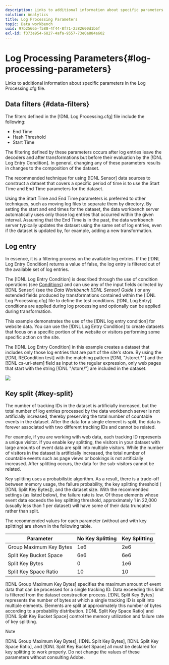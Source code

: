 ```yaml
---
description: Links to additional information about specific parameters in the Log Processing.cfg file.
solution: Analytics
title: Log Processing Parameters
topic: Data workbench
uuid: 97b25665-f588-4f44-8f71-2382600d1b6f
exl-id: f373e954-6827-4afa-9557-73e0a884a602
---
```

# Log Processing Parameters{#log-processing-parameters}

Links to additional information about specific parameters in the Log Processing.cfg file.

<!--
c_data_filters.xml
-->

## Data filters {#data-filters}

The filters defined in the [!DNL Log Processing.cfg] file include the following:

* End Time 
* Hash Threshold 
* Start Time

The filtering defined by these parameters occurs after log entries leave the decoders and after transformations but before their evaluation by the [!DNL Log Entry Condition]. In general, changing any of these parameters results in changes to the composition of the dataset.

The recommended technique for using [!DNL Sensor] data sources to construct a dataset that covers a specific period of time is to use the Start Time and End Time parameters for the dataset.

Using the Start Time and End Time parameters is preferred to other techniques, such as moving log files to separate them by directory. By setting the start and end times for the dataset, the data workbench server automatically uses only those log entries that occurred within the given interval. Assuming that the End Time is in the past, the data workbench server typically updates the dataset using the same set of log entries, even if the dataset is updated by, for example, adding a new transformation.

<!--
c_log_entry_con.xml
-->

## Log entry

In essence, it is a filtering process on the available log entries. If the [!DNL Log Entry Condition] returns a value of false, the log entry is filtered out of the available set of log entries.

The [!DNL Log Entry Condition] is described through the use of condition operations (see [Conditions](../../../home/c-dataset-const-proc/c-conditions/c-abt-cond.md)) and can use any of the input fields collected by [!DNL Sensor] (see the *Data Workbench [!DNL Sensor] Guide* ) or any extended fields produced by transformations contained within the [!DNL Log Processing.cfg] file to define the test conditions. [!DNL Log Entry] conditions are applied during log processing and optionally can be applied during transformation.

This example demonstrates the use of the [!DNL log entry condition] for website data. You can use the [!DNL Log Entry Condition] to create datasets that focus on a specific portion of the website or visitors performing some specific action on the site.

The [!DNL Log Entry Condition] in this example creates a dataset that includes only those log entries that are part of the site's store. By using the [!DNL RECondition test] with the matching pattern [!DNL "/store/.*"] and the [!DNL cs-uri-stem] field as input to the regular expression, only web pages that start with the string [!DNL "/store/"] are included in the dataset.

![](assets/cfg_LogProcessing_LogEntryCondition.png)

<!--
c_key_split.xml
-->

## Key split {#key-split}

The number of tracking IDs in the dataset is artificially increased, but the total number of log entries processed by the data workbench server is not artificially increased, thereby preserving the total number of countable events in the dataset. After the data for a single element is split, the data is forever associated with two different tracking IDs and cannot be related.

For example, if you are working with web data, each tracking ID represents a unique visitor. If you enable key splitting, the visitors in your dataset with large amounts of event data are split into multiple visitors. While the number of visitors in the dataset is artificially increased, the total number of countable events such as page views or bookings is not artificially increased. After splitting occurs, the data for the sub-visitors cannot be related.

Key splitting uses a probabilistic algorithm. As a result, there is a trade-off between memory usage, the failure probability, the key splitting threshold ( [!DNL Split Key Bytes]), and the dataset size. With the recommended settings (as listed below), the failure rate is low. Of those elements whose event data exceeds the key splitting threshold, approximately 1 in 22,000 (usually less than 1 per dataset) will have some of their data truncated rather than split.

The recommended values for each parameter (without and with key splitting) are shown in the following table.

|  Parameter  | No Key Splitting  | Key Splitting  |
|---|---|---|
|  Group Maximum Key Bytes  | 1e6  | 2e6  |
|  Split Key Bucket Space  | 6e6  | 6e6  |
|  Split Key Bytes  | 0  | 1e6  |
|  Split Key Space Ratio  | 10  | 10  |

[!DNL Group Maximum Key Bytes] specifies the maximum amount of event data that can be processed for a single tracking ID. Data exceeding this limit is filtered from the dataset construction process. [!DNL Split Key Bytes] represents the number of bytes at which a single tracking ID is split into multiple elements. Elements are split at approximately this number of bytes according to a probability distribution. [!DNL Split Key Space Ratio] and [!DNL Split Key Bucket Space] control the memory utilization and failure rate of key splitting.

>[!NOTE]
>
>[!DNL Group Maximum Key Bytes], [!DNL Split Key Bytes], [!DNL Split Key Space Ratio], and [!DNL Split Key Bucket Space] all must be declared for key splitting to work properly. Do not change the values of these parameters without consulting Adobe.
